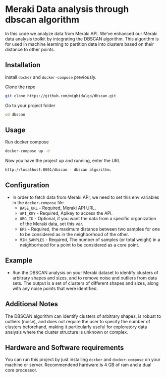 # Meraki Data analysis through dbscan algorithm

In this code we analyze data from Meraki API. We've enhanced our Meraki data analysis toolkit by integrating the DBSCAN algorithm. This algorithm is for used in machine learning to partition data into clusters based on their distance to other points.

## Installation
Install `docker` and `docker-compose` previously.

Clone the repo
```bash
git clone https://github.com/mighidalgo/dbscan.git
```

Go to your project folder
```bash
cd dbscan
```

## Usage

Run docker compose
```bash
docker-compose up -d
```

Now you have the project up and running, enter the URL
```bash
http://localhost:8001/dbscan - dbscan algorithm.
```

## Configuration

- In order to fetch data from Meraki API, we need to set this env variables in the `docker-compose` file
  - `BASE_URL` - Required, Meraki API URL.
  - `API_KEY` - Required, Apikey to access the API.
  - `ORG_ID` - Optional, if you want the data from a specific organization of the Meraki data, set this var.
  - `EPS` - Required, the maximum distance between two samples for one to be considered as in the neighborhood of the other.
  - `MIN_SAMPLES` - Required, The number of samples (or total weight) in a neighborhood for a point to be considered as a core point.

## Example
- Run the DBSCAN analysis on your Meraki dataset to identify clusters of arbitrary shapes and sizes, and to remove noise and outliers from data sets. The output is a set of clusters of different shapes and sizes, along with any noise points that were identified.

## Additional Notes
The DBSCAN algorithm can identify clusters of arbitrary shapes, is robust to outliers (noise), and does not require the user to specify the number of clusters beforehand, making it particularly useful for exploratory data analysis where the cluster structure is unknown or complex.

## Hardware and Software requirements

You can run this project by just installing `docker` and `docker-compose` on your machine or server.
Recommendend hardware is 4 GB of ram and a dual core processor.

